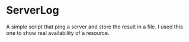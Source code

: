 # ServerLog
A simple script that ping a server and store the result in a file. 
I used this one to show real availability of a resource.
